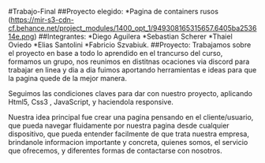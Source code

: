 #Trabajo-Final
##Proyecto elegido:
*Pagina de containers rusos (https://mir-s3-cdn-cf.behance.net/project_modules/1400_opt_1/949308165315657.6405ba253614e.png)
##Integrantes:
*Diego Aguilera
*Sebastian Scherer
*Thaiel Oviedo
*Elias Santolini
*Fabricio Szvabiuk.
##Proyecto:
Trabajamos sobre el proyecto en base a todo lo aprendido en el trancurso del curso, formamos un grupo, nos reunimos en distitnas ocaciones via discord para trabajar en linea y dia a dia fuimos aportando herramientas e ideas para que la pagina quede de la mejor manera.

Seguimos las condiciones claves para dar con nuestro proyecto, aplicando Html5, Css3 , JavaScript, y haciendola responsive.

Nuestra idea principal fue crear una pagina pensando en el cliente/usuario, que pueda navegar fluidamente por nuestra pagina desde cualquier dispositivo,
que pueda entender facilmente de que trata nuestra empresa, brindanole informacion importante y concreta, quienes somos, el servicio que ofrecemos, y diferentes 
formas de contactarse con nosotros.

